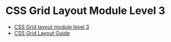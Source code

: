 # CSS Grid Layout Module Level 3

- [CSS Grid layout module level 3](https://www.w3.org/TR/css-grid-3)
- [CSS Grid Layout Guide](https://css-tricks.com/snippets/css/complete-guide-grid/)
